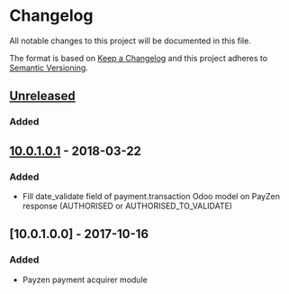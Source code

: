 # Changelog
All notable changes to this project will be documented in this file.

The format is based on [Keep a Changelog](http://keepachangelog.com/en/1.0.0/)
and this project adheres to [Semantic Versioning](http://semver.org/spec/v2.0.0.html).

## [Unreleased]
### Added

## [10.0.1.0.1] - 2018-03-22
### Added
- Fill date_validate field of payment.transaction Odoo model on PayZen response (AUTHORISED or AUTHORISED_TO_VALIDATE)

## [10.0.1.0.0] - 2017-10-16
### Added
- Payzen payment acquirer module

[Unreleased]: https://github.com/Horanet/payment_tipiregie/compare/10.0.1.0.1...HEAD
[10.0.1.0.1]: https://github.com/Horanet/payment_tipiregie/compare/10.0.1.0.0...10.0.1.0.1